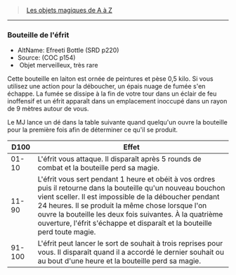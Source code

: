﻿---
!MagicItem
Type: Objet merveilleux
Rarity: très rare
Id: magicitems_az_hd.md#bouteille-de-léfrit
ParentLink: magicitems_az_hd.md#les-objets-magiques-de-a-à-z
Name: Bouteille de l'éfrit
ParentName: Les objets magiques de A à Z
NameLevel: 3
AltName: Efreeti Bottle (SRD p220)
Source: (COC p154)
---
> [Les objets magiques de A à Z](hd_magicitems_az_les_objets_magiques_de_a_a_z.md)

---

### Bouteille de l'éfrit

- AltName: Efreeti Bottle (SRD p220)
- Source: (COC p154)
-  Objet merveilleux, très rare

Cette bouteille en laiton est ornée de peintures et pèse 0,5 kilo. Si vous utilisez une action pour la déboucher, un épais nuage de fumée s'en échappe. La fumée se dissipe à la fin de votre tour dans un éclair de feu inoffensif et un éfrit apparaît dans un emplacement inoccupé dans un rayon de 9 mètres autour de vous.

Le MJ lance un dé dans la table suivante quand quelqu'un ouvre la bouteille pour la première fois afin de déterminer ce qu'il se produit.

|D100|Effet|
|---|---|
|01-10|L'éfrit vous attaque. Il disparaît après 5 rounds de combat et la bouteille perd sa magie.|
|11-90|L'éfrit vous sert pendant 1 heure et obéit à vos ordres puis il retourne dans la bouteille qu'un nouveau bouchon vient sceller. Il est impossible de la déboucher pendant 24 heures. Il se produit la même chose lorsque l'on ouvre la bouteille les deux fois suivantes. À la quatrième ouverture, l'éfrit s'échappe et disparaît et la bouteille perd toute magie.|
|91-100|L'éfrit peut lancer le sort de souhait à trois reprises pour vous. Il disparaît quand il a accordé le dernier souhait ou au bout d'une heure et la bouteille perd sa magie.|

